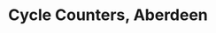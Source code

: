---
schema: default
title: 'Cycle Counters, Aberdeen'
organization: ODI Aberdeen
notes: "Cycle Counters around Aberdeen. \r\n\r\nSee these resources for the initial data requests to ACC: \r\n\r\nhttps://www.whatdotheyknow.com/request/locations_of_cycle_counters#incoming-1088655\r\n\r\nhttps://www.whatdotheyknow.com/request/readings_from_cycle_counters#outgoing-728362"
resources:
  - name: Cycle Counter Locations - Feb 2018 (GeoJson)
    url: >-
      https://aberdeen-opendata.ams3.digitaloceanspaces.com/ACC_cycle_counter_locations_2018-02-08.geojson
    format: geojson
  - name: Cycle Counter Locations - Feb 2018 (GeoJson)
    url: >-
      https://aberdeen-opendata.ams3.digitaloceanspaces.com/ACC_cycle_counter_locations_2018-02-08.csv
    format: csv
license: 'https://www.nationalarchives.gov.uk/doc/open-government-licence/version/3/'
category:
  - Transportation
maintainer: ODI Aberdeen
maintainer_email: ian@codethecity.gov.uk
---